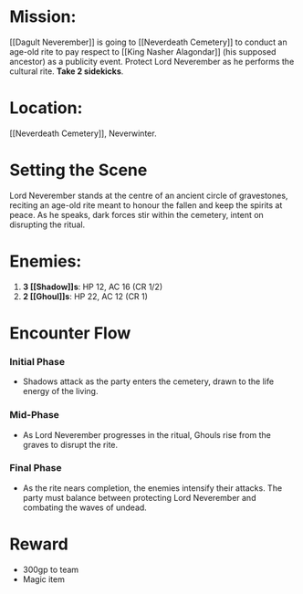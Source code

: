 # Mission:
[[Dagult Neverember]] is going to [[Neverdeath Cemetery]] to conduct an age-old rite to pay respect to [[King Nasher Alagondar]] (his supposed ancestor) as a publicity event. Protect Lord Neverember as he performs the cultural rite. **Take 2 sidekicks**.
# Location: 
[[Neverdeath Cemetery]], Neverwinter.
# Setting the Scene
Lord Neverember stands at the centre of an ancient circle of gravestones, reciting an age-old rite meant to honour the fallen and keep the spirits at peace. As he speaks, dark forces stir within the cemetery, intent on disrupting the ritual.
# Enemies:
1. **3 [[Shadow]]s**: HP 12, AC 16 (CR 1/2)
2. **2 [[Ghoul]]s**: HP 22, AC 12 (CR 1)
# Encounter Flow
### Initial Phase
- Shadows attack as the party enters the cemetery, drawn to the life energy of the living.
### Mid-Phase
- As Lord Neverember progresses in the ritual, Ghouls rise from the graves to disrupt the rite.
### Final Phase
- As the rite nears completion, the enemies intensify their attacks. The party must balance between protecting Lord Neverember and combating the waves of undead.

# Reward
- 300gp to team
- Magic item